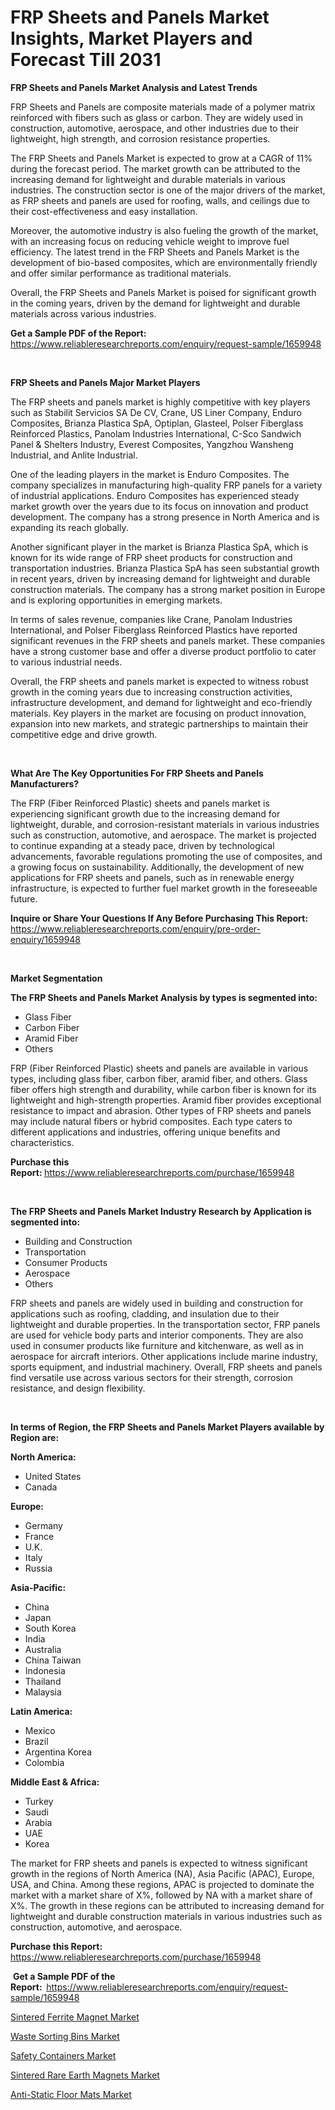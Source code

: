 <p><h1>FRP Sheets and Panels Market Insights, Market Players and Forecast Till 2031</h1></p><p><strong>FRP Sheets and Panels Market Analysis and Latest Trends</strong></p>
<p><p>FRP Sheets and Panels are composite materials made of a polymer matrix reinforced with fibers such as glass or carbon. They are widely used in construction, automotive, aerospace, and other industries due to their lightweight, high strength, and corrosion resistance properties.</p><p>The FRP Sheets and Panels Market is expected to grow at a CAGR of 11% during the forecast period. The market growth can be attributed to the increasing demand for lightweight and durable materials in various industries. The construction sector is one of the major drivers of the market, as FRP sheets and panels are used for roofing, walls, and ceilings due to their cost-effectiveness and easy installation.</p><p>Moreover, the automotive industry is also fueling the growth of the market, with an increasing focus on reducing vehicle weight to improve fuel efficiency. The latest trend in the FRP Sheets and Panels Market is the development of bio-based composites, which are environmentally friendly and offer similar performance as traditional materials.</p><p>Overall, the FRP Sheets and Panels Market is poised for significant growth in the coming years, driven by the demand for lightweight and durable materials across various industries.</p></p>
<p><strong>Get a Sample PDF of the Report:&nbsp;</strong> <a href="https://www.reliableresearchreports.com/enquiry/request-sample/1659948">https://www.reliableresearchreports.com/enquiry/request-sample/1659948</a></p>
<p>&nbsp;</p>
<p><strong>FRP Sheets and Panels Major Market Players</strong></p>
<p><p>The FRP sheets and panels market is highly competitive with key players such as Stabilit Servicios SA De CV, Crane, US Liner Company, Enduro Composites, Brianza Plastica SpA, Optiplan, Glasteel, Polser Fiberglass Reinforced Plastics, Panolam Industries International, C-Sco Sandwich Panel & Shelters Industry, Everest Composites, Yangzhou Wansheng Industrial, and Anlite Industrial.</p><p>One of the leading players in the market is Enduro Composites. The company specializes in manufacturing high-quality FRP panels for a variety of industrial applications. Enduro Composites has experienced steady market growth over the years due to its focus on innovation and product development. The company has a strong presence in North America and is expanding its reach globally.</p><p>Another significant player in the market is Brianza Plastica SpA, which is known for its wide range of FRP sheet products for construction and transportation industries. Brianza Plastica SpA has seen substantial growth in recent years, driven by increasing demand for lightweight and durable construction materials. The company has a strong market position in Europe and is exploring opportunities in emerging markets.</p><p>In terms of sales revenue, companies like Crane, Panolam Industries International, and Polser Fiberglass Reinforced Plastics have reported significant revenues in the FRP sheets and panels market. These companies have a strong customer base and offer a diverse product portfolio to cater to various industrial needs.</p><p>Overall, the FRP sheets and panels market is expected to witness robust growth in the coming years due to increasing construction activities, infrastructure development, and demand for lightweight and eco-friendly materials. Key players in the market are focusing on product innovation, expansion into new markets, and strategic partnerships to maintain their competitive edge and drive growth.</p></p>
<p>&nbsp;</p>
<p><strong>What Are The Key Opportunities For FRP Sheets and Panels Manufacturers?</strong></p>
<p><p>The FRP (Fiber Reinforced Plastic) sheets and panels market is experiencing significant growth due to the increasing demand for lightweight, durable, and corrosion-resistant materials in various industries such as construction, automotive, and aerospace. The market is projected to continue expanding at a steady pace, driven by technological advancements, favorable regulations promoting the use of composites, and a growing focus on sustainability. Additionally, the development of new applications for FRP sheets and panels, such as in renewable energy infrastructure, is expected to further fuel market growth in the foreseeable future.</p></p>
<p><strong>Inquire or Share Your Questions If Any Before Purchasing This Report:</strong> <a href="https://www.reliableresearchreports.com/enquiry/pre-order-enquiry/1659948">https://www.reliableresearchreports.com/enquiry/pre-order-enquiry/1659948</a></p>
<p>&nbsp;</p>
<p><strong>Market Segmentation</strong></p>
<p><strong>The FRP Sheets and Panels Market Analysis by types is segmented into:</strong></p>
<p><ul><li>Glass Fiber</li><li>Carbon Fiber</li><li>Aramid Fiber</li><li>Others</li></ul></p>
<p><p>FRP (Fiber Reinforced Plastic) sheets and panels are available in various types, including glass fiber, carbon fiber, aramid fiber, and others. Glass fiber offers high strength and durability, while carbon fiber is known for its lightweight and high-strength properties. Aramid fiber provides exceptional resistance to impact and abrasion. Other types of FRP sheets and panels may include natural fibers or hybrid composites. Each type caters to different applications and industries, offering unique benefits and characteristics.</p></p>
<p><strong>Purchase this Report:&nbsp;</strong><a href="https://www.reliableresearchreports.com/purchase/1659948">https://www.reliableresearchreports.com/purchase/1659948</a></p>
<p>&nbsp;</p>
<p><strong>The FRP Sheets and Panels Market Industry Research by Application is segmented into:</strong></p>
<p><ul><li>Building and Construction</li><li>Transportation</li><li>Consumer Products</li><li>Aerospace</li><li>Others</li></ul></p>
<p><p>FRP sheets and panels are widely used in building and construction for applications such as roofing, cladding, and insulation due to their lightweight and durable properties. In the transportation sector, FRP panels are used for vehicle body parts and interior components. They are also used in consumer products like furniture and kitchenware, as well as in aerospace for aircraft interiors. Other applications include marine industry, sports equipment, and industrial machinery. Overall, FRP sheets and panels find versatile use across various sectors for their strength, corrosion resistance, and design flexibility.</p></p>
<p>&nbsp;</p>
<p><strong>In terms of Region, the FRP Sheets and Panels Market Players available by Region are:</strong></p>
<p>
    <p> <strong> North America: </strong>
        <ul>
            <li>United States</li>
            <li>Canada</li>
        </ul>
        </p> 
    <p> <strong> Europe: </strong>
        <ul>
            <li>Germany</li>
            <li>France</li>
            <li>U.K.</li>
            <li>Italy</li>
            <li>Russia</li>
        </ul>
        </p> 
    <p> <strong> Asia-Pacific: </strong>
        <ul>
            <li>China</li>
            <li>Japan</li>
            <li>South Korea</li>
            <li>India</li>
            <li>Australia</li>
            <li>China Taiwan</li>
            <li>Indonesia</li>
            <li>Thailand</li>
            <li>Malaysia</li>
        </ul>
        </p> 
    <p> <strong> Latin America: </strong>
        <ul>
            <li>Mexico</li>
            <li>Brazil</li>
            <li>Argentina Korea</li>
            <li>Colombia</li>
        </ul>
        </p> 
    <p> <strong> Middle East & Africa: </strong>
        <ul>
            <li>Turkey</li>
            <li>Saudi</li>
            <li>Arabia</li>
            <li>UAE</li>
            <li>Korea</li>
        </ul>
    </p>
    </p>
<p><p>The market for FRP sheets and panels is expected to witness significant growth in the regions of North America (NA), Asia Pacific (APAC), Europe, USA, and China. Among these regions, APAC is projected to dominate the market with a market share of X%, followed by NA with a market share of X%. The growth in these regions can be attributed to increasing demand for lightweight and durable construction materials in various industries such as construction, automotive, and aerospace.</p></p>
<p><strong>Purchase this Report: </strong><a href="https://www.reliableresearchreports.com/purchase/1659948">https://www.reliableresearchreports.com/purchase/1659948</a></p>
<p>&nbsp;<strong>Get a Sample PDF of the Report:&nbsp;&nbsp;</strong><a href="https://www.reliableresearchreports.com/enquiry/request-sample/1659948">https://www.reliableresearchreports.com/enquiry/request-sample/1659948</a></p>
<p><strong></strong></p>
<p><p><a href="https://view.publitas.com/reportprime-1/global-sintered-ferrite-magnet-market-size-and-market-trends-insights-and-projections-from-2024-to-2031/">Sintered Ferrite Magnet Market</a></p><p><a href="https://carnation-joke-41f.notion.site/Waste-Sorting-Bins-Market-Size-Market-Trends-and-Growth-Outlook-forecasted-for-period-from-2024-to-97d550f8a0634924a132b8e7975d5897">Waste Sorting Bins Market</a></p><p><a href="https://extreme-scabiosa-c81.notion.site/Decoding-the-Safety-Containers-Market-A-Deep-Dive-into-the-Latest-Market-Trends-Market-Segmentatio-c3a7175e52ac4c0db228a03004e99938">Safety Containers Market</a></p><p><a href="https://view.publitas.com/reportprime-1/sintered-rare-earth-magnets-market-size-growth-outlook-from-2024-to-2031-projecting-at-markets-trends-analysis-by-application-regional-outlook-and-revenue/">Sintered Rare Earth Magnets Market</a></p><p><a href="https://adventurous-uranium-ef9.notion.site/Anti-Static-Floor-Mats-Market-Challenges-Opportunities-and-Growth-Drivers-and-Major-Market-Player-017024a8f31843f48f6fc6e26a7686da">Anti-Static Floor Mats Market</a></p></p>